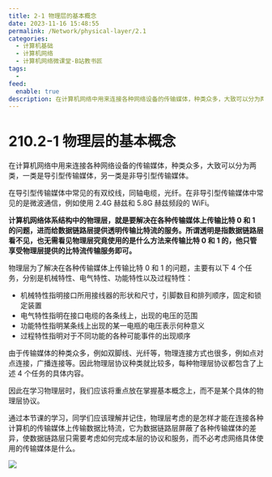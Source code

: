 ```yaml
---
title: 2-1 物理层的基本概念
date: 2023-11-16 15:48:55
permalink: /Network/physical-layer/2.1
categories:
  - 计算机基础
  - 计算机网络
  - 计算机网络微课堂-B站教书匠
tags:
  - 
feed:
  enable: true
description: 在计算机网络中用来连接各种网络设备的传输媒体，种类众多，大致可以分为两类，一类是导引型传输媒体，另一类是非导引型传输媒体
---
```

# 210.2-1 物理层的基本概念

在计算机网络中‍‍用来连接各种网络设备的传输媒体，种类众多，大致可以分为两类，一类是导引型传输媒体，‍‍另一类是非导引型传输媒体。‍‍

<!-- more -->

在导引型传输媒体中常见的有双绞线，同轴电缆，‍‍光纤。在非导引型传输媒体中常见的是微波通信，例如使用 2.4G 赫兹‍‍和 5.8G 赫兹频段的 WiFi。

**计算机网络体系结构中的物理层，‍‍就是要解决在各种传输媒体上传输比特 0 和 1 的问题，进而给数据链路层提供透明传输比特流的服务。‍‍所谓透明是指数据链路层看不见，也无需看见物理层究竟使用的是什么方法‍‍来传输比特 0 和 1 的，他只管享受物理层提供的比特流传输服务即可。** 

物理层为了解决在各种传输媒体上传输比特 0 和 1 的问题，主要有以下 4 个任务，‍‍分别是机械特性、电气特性、功能特性以及过程特性：‍‍

* 机械特性指明接口所用接线器的形状和尺寸，引脚数目和排列顺序，‍‍固定和锁定装置
* 电气特性指明在接口电缆的各条线上，出现的电压的范围
* 功能特性指明某条线上出现的某一电瓶的电压表示何种意义
* 过程特性‍‍指明对于不同功能的各种可能事件的出现顺序

由于传输媒体的种类众多，例如双脚线、‍‍光纤等，物理连接方式也很多，例如点对点连接，广播连接等。因此‍‍物理层协议种类就比较多，每种物理层协议都包含了上述 4 个任务的具体内容。

因此‍‍在学习物理层时，我们应该将重点放在掌握基本概念上，而不是某个具体的物理层协议。

‍‍通过本节课的学习，同学们应该理解并记住，‍‍物理层考虑的是怎样才能在连接各种计算机的传输媒体上传输数据比特流，‍‍它为数据链路层屏蔽了各种传输媒体的差异，使数据链路层只需要考虑‍‍如何完成本层的协议和服务，而不必考虑网络具体使用的传输媒体是什么。‍

​![](https://image.peterjxl.com/blog/image-20211211141048-ppyo5wa.png)​

‍
